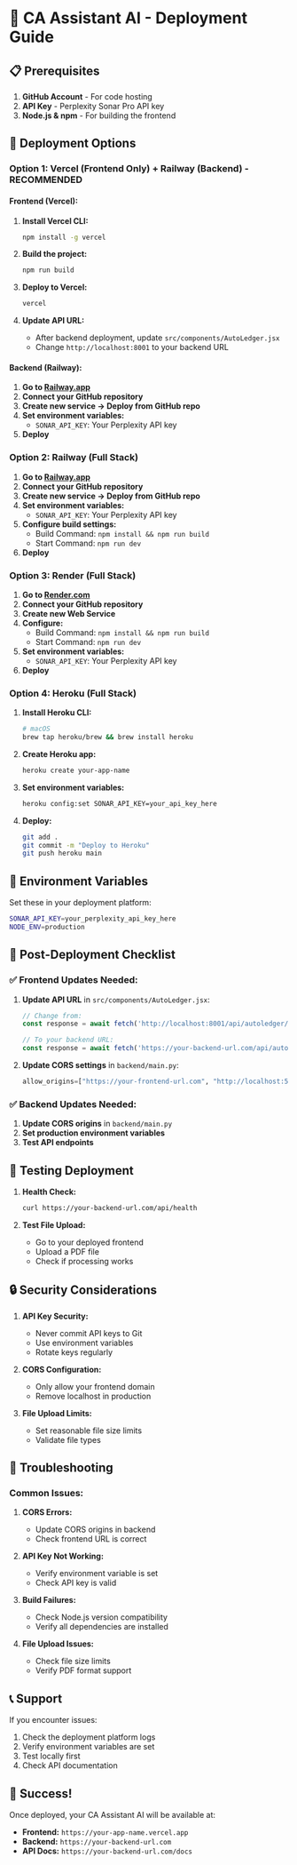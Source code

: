 # 🚀 CA Assistant AI - Deployment Guide

## 📋 Prerequisites

1. **GitHub Account** - For code hosting
2. **API Key** - Perplexity Sonar Pro API key
3. **Node.js & npm** - For building the frontend

## 🎯 Deployment Options

### Option 1: Vercel (Frontend Only) + Railway (Backend) - RECOMMENDED

#### Frontend (Vercel):
1. **Install Vercel CLI:**
   ```bash
   npm install -g vercel
   ```

2. **Build the project:**
   ```bash
   npm run build
   ```

3. **Deploy to Vercel:**
   ```bash
   vercel
   ```

4. **Update API URL:**
   - After backend deployment, update `src/components/AutoLedger.jsx`
   - Change `http://localhost:8001` to your backend URL

#### Backend (Railway):
1. **Go to [Railway.app](https://railway.app)**
2. **Connect your GitHub repository**
3. **Create new service → Deploy from GitHub repo**
4. **Set environment variables:**
   - `SONAR_API_KEY`: Your Perplexity API key
5. **Deploy**

### Option 2: Railway (Full Stack)

1. **Go to [Railway.app](https://railway.app)**
2. **Connect your GitHub repository**
3. **Create new service → Deploy from GitHub repo**
4. **Set environment variables:**
   - `SONAR_API_KEY`: Your Perplexity API key
5. **Configure build settings:**
   - Build Command: `npm install && npm run build`
   - Start Command: `npm run dev`
6. **Deploy**

### Option 3: Render (Full Stack)

1. **Go to [Render.com](https://render.com)**
2. **Connect your GitHub repository**
3. **Create new Web Service**
4. **Configure:**
   - Build Command: `npm install && npm run build`
   - Start Command: `npm run dev`
5. **Set environment variables:**
   - `SONAR_API_KEY`: Your Perplexity API key
6. **Deploy**

### Option 4: Heroku (Full Stack)

1. **Install Heroku CLI:**
   ```bash
   # macOS
   brew tap heroku/brew && brew install heroku
   ```

2. **Create Heroku app:**
   ```bash
   heroku create your-app-name
   ```

3. **Set environment variables:**
   ```bash
   heroku config:set SONAR_API_KEY=your_api_key_here
   ```

4. **Deploy:**
   ```bash
   git add .
   git commit -m "Deploy to Heroku"
   git push heroku main
   ```

## 🔧 Environment Variables

Set these in your deployment platform:

```bash
SONAR_API_KEY=your_perplexity_api_key_here
NODE_ENV=production
```

## 📝 Post-Deployment Checklist

### ✅ Frontend Updates Needed:
1. **Update API URL** in `src/components/AutoLedger.jsx`:
   ```javascript
   // Change from:
   const response = await fetch('http://localhost:8001/api/autoledger/process', {
   
   // To your backend URL:
   const response = await fetch('https://your-backend-url.com/api/autoledger/process', {
   ```

2. **Update CORS settings** in `backend/main.py`:
   ```python
   allow_origins=["https://your-frontend-url.com", "http://localhost:5173"],
   ```

### ✅ Backend Updates Needed:
1. **Update CORS origins** in `backend/main.py`
2. **Set production environment variables**
3. **Test API endpoints**

## 🧪 Testing Deployment

1. **Health Check:**
   ```bash
   curl https://your-backend-url.com/api/health
   ```

2. **Test File Upload:**
   - Go to your deployed frontend
   - Upload a PDF file
   - Check if processing works

## 🔒 Security Considerations

1. **API Key Security:**
   - Never commit API keys to Git
   - Use environment variables
   - Rotate keys regularly

2. **CORS Configuration:**
   - Only allow your frontend domain
   - Remove localhost in production

3. **File Upload Limits:**
   - Set reasonable file size limits
   - Validate file types

## 🚨 Troubleshooting

### Common Issues:

1. **CORS Errors:**
   - Update CORS origins in backend
   - Check frontend URL is correct

2. **API Key Not Working:**
   - Verify environment variable is set
   - Check API key is valid

3. **Build Failures:**
   - Check Node.js version compatibility
   - Verify all dependencies are installed

4. **File Upload Issues:**
   - Check file size limits
   - Verify PDF format support

## 📞 Support

If you encounter issues:
1. Check the deployment platform logs
2. Verify environment variables are set
3. Test locally first
4. Check API documentation

## 🎉 Success!

Once deployed, your CA Assistant AI will be available at:
- **Frontend:** `https://your-app-name.vercel.app`
- **Backend:** `https://your-backend-url.com`
- **API Docs:** `https://your-backend-url.com/docs` 